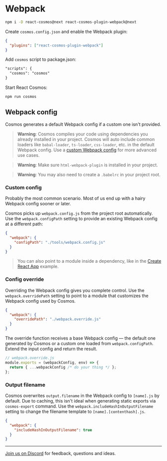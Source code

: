 # Webpack

```bash
npm i -D react-cosmos@next react-cosmos-plugin-webpack@next
```

Create `cosmos.config.json` and enable the Webpack plugin:

```json
{
  "plugins": ["react-cosmos-plugin-webpack"]
}
```

Add `cosmos` script to package.json:

```diff
"scripts": {
  "cosmos": "cosmos"
}
```

Start React Cosmos:

```bash
npm run cosmos
```

## Webpack config

Cosmos generates a default Webpack config if a custom one isn't provided.

> **Warning**: Cosmos compiles your code using dependencies you already installed in your project. Cosmos will auto include common loaders like `babal-loader`, `ts-loader`, `css-loader`, etc. in the default Webpack config. Use a [custom Webpack config](#custom-webpack-config) for more advanced use cases.

> **Warning**: Make sure `html-webpack-plugin` is installed in your project.

> **Warning**: You may also need to create a `.babelrc` in your project root.

### Custom config

Probably the most common scenario. Most of us end up with a hairy Webpack config sooner or later.

Cosmos picks up `webpack.config.js` from the project root automatically. Use the `webpack.configPath` setting to provide an existing Webpack config at a different path:

```json
{
  "webpack": {
    "configPath": "./tools/webpack.config.js"
  }
}
```

> You can also point to a module inside a dependency, like in the [Create React App](create-react-app.md) example.

### Config override

Overriding the Webpack config gives you complete control. Use the `webpack.overridePath` setting to point to a module that customizes the Webpack config used by Cosmos.

```json
{
  "webpack": {
    "overridePath": "./webpack.override.js"
  }
}
```

The override function receives a base Webpack config — the default one generated by Cosmos or a custom one loaded from `webpack.configPath`. Extend the input config and return the result.

```js
// webpack.override.js
module.exports = (webpackConfig, env) => {
  return { ...webpackConfig /* do your thing */ };
};
```

### Output filename

Cosmos overwrites `output.filename` in the Webpack config to `[name].js` by default. Due to caching, this isn't ideal when generating static exports via `cosmos-export` command. Use the `webpack.includeHashInOutputFilename` setting to change the filename template to `[name].[contenthash].js`.

```json
{
  "webpack": {
    "includeHashInOutputFilename": true
  }
}
```

---

[Join us on Discord](https://discord.gg/3X95VgfnW5) for feedback, questions and ideas.
